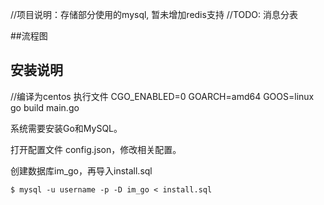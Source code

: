 
//项目说明：存储部分使用的mysql, 暂未增加redis支持
//TODO: 消息分表


##流程图


## 安装说明

//编译为centos 执行文件
CGO_ENABLED=0 GOARCH=amd64 GOOS=linux go build main.go


系统需要安装Go和MySQL。

打开配置文件 config.json，修改相关配置。


创建数据库im_go，再导入install.sql

	$ mysql -u username -p -D im_go < install.sql




